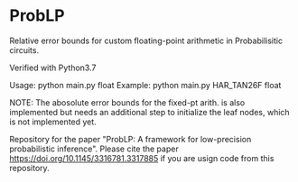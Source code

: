 # ProbLP
Relative error bounds for custom floating-point arithmetic in Probabilisitic circuits.

Verified with Python3.7

Usage:
python main.py <circuit name> float
  Example: python main.py HAR_TAN26F float

NOTE: The abosolute error bounds for the fixed-pt arith. is also implemented but needs an additional step to initialize the leaf nodes, which is not implemented yet.

Repository for the paper "ProbLP: A framework for low-precision probabilistic inference". Please cite the paper https://doi.org/10.1145/3316781.3317885 if you are usign code from this repository.
